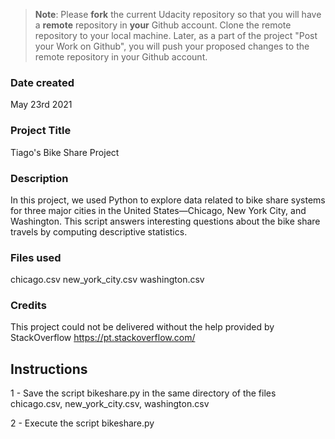 >**Note**: Please **fork** the current Udacity repository so that you will have a **remote** repository in **your** Github account. Clone the remote repository to your local machine. Later, as a part of the project "Post your Work on Github", you will push your proposed changes to the remote repository in your Github account.

### Date created
May 23rd 2021

### Project Title
Tiago's Bike Share Project

### Description
In this project, we used Python to explore data related to bike share systems for three major cities in the United States—Chicago, New York City, and Washington. This script answers interesting questions about the bike share travels by computing descriptive statistics.

### Files used
chicago.csv
new_york_city.csv
washington.csv

### Credits
This project could not be delivered without the help provided by StackOverflow
https://pt.stackoverflow.com/

## Instructions
1 - Save the script bikeshare.py in the same directory of the files chicago.csv, new_york_city.csv, washington.csv

2 - Execute the script bikeshare.py
